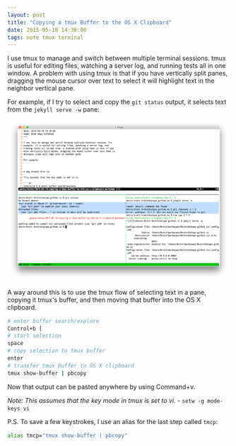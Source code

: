 ```yaml
---
layout: post
title: "Copying a tmux Buffer to the OS X Clipboard"
date: 2015-05-10 14:38:00
tags: note tmux terminal
---
```


I use tmux to manage and switch between multiple terminal sessions. tmux
is useful for editing files, watching a server log, and running tests
all in one window. A problem with using tmux is that if you
have vertically split panes, dragging the mouse cursor over text to
select it will highlight text in the neighbor vertical pane.

For example, if I try to select and copy the `git status` output, it
selects text from the `jekyll serve -w` pane:

![tmux multi-line text select example](/img/tmux-multi-line-text-select.png)

A way around this is to use the tmux flow of selecting text in a pane,
copying it tmux's buffer, and then moving that buffer into the OS X
clipboard.

``` sh
# enter buffer search/explore
Control+b [
# start selection
space
# copy selection to tmux buffer
enter
# transfer tmux buffer to OS X clipboard
tmux show-buffer | pbcopy
```

Now that output can be pasted anywhere by using Command+v.

_Note: This assumes that the key mode in tmux is set to vi._ -
`setw -g mode-keys vi`

P.S. To save a few keystrokes, I use an alias for the last step
called `tmcp`:

``` sh
alias tmcp="tmux show-buffer | pbcopy"
```
